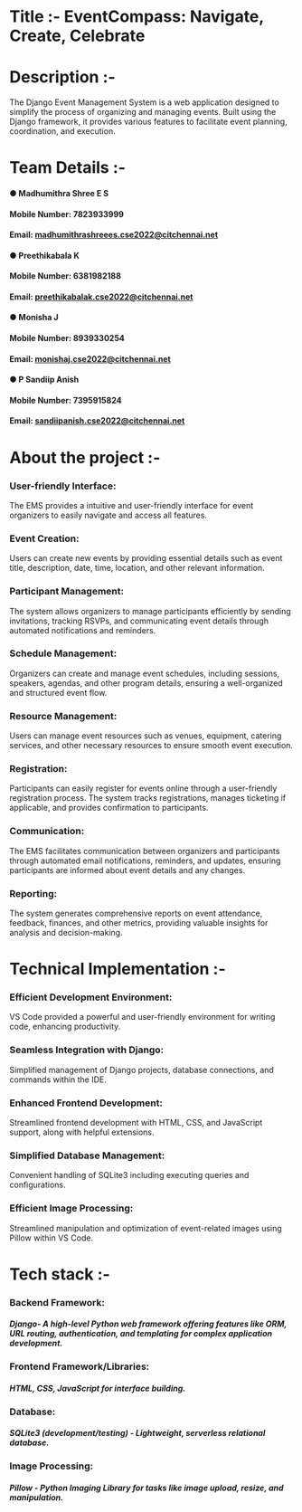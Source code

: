 # Title :- EventCompass: Navigate, Create, Celebrate
# Description :-
The Django Event Management System is a web application designed to simplify the process of organizing and managing events. Built using the Django framework, it provides various features to facilitate event planning, coordination, and execution.
# Team Details :-
#### ● Madhumithra Shree E S
#### Mobile Number: 7823933999
#### Email: madhumithrashreees.cse2022@citchennai.net
#### ● Preethikabala K
#### Mobile Number: 6381982188
#### Email: preethikabalak.cse2022@citchennai.net
#### ● Monisha J
#### Mobile Number: 8939330254
#### Email: monishaj.cse2022@citchennai.net
#### ● P Sandiip Anish
#### Mobile Number: 7395915824
#### Email: sandiipanish.cse2022@citchennai.net
# About the project :-
### **User-friendly Interface:** 
The EMS provides a intuitive and user-friendly interface for event organizers to easily navigate and access all features.
### **Event Creation:** 
Users can create new events by providing essential details such as event title, description, date, time, location, and other relevant information.
### **Participant Management:** 
The system allows organizers to manage participants efficiently by sending invitations, tracking RSVPs, and communicating event details through automated notifications and reminders.
### **Schedule Management:** 
Organizers can create and manage event schedules, including sessions, speakers, agendas, and other program details, ensuring a well-organized and structured event flow.
### **Resource Management:** 
Users can manage event resources such as venues, equipment, catering services, and other necessary resources to ensure smooth event execution.
### **Registration:** 
Participants can easily register for events online through a user-friendly registration process. The system tracks registrations, manages ticketing if applicable, and provides confirmation to participants.
### **Communication:** 
The EMS facilitates communication between organizers and participants through automated email notifications, reminders, and updates, ensuring participants are informed about event details and any changes.
### **Reporting:** 
The system generates comprehensive reports on event attendance, feedback, finances, and other metrics, providing valuable insights for analysis and decision-making.
# Technical Implementation :-
### **Efficient Development Environment:**
VS Code provided a powerful and user-friendly environment for writing code, enhancing productivity.
### **Seamless Integration with Django:**
Simplified management of Django projects, database connections, and commands within the IDE.
### **Enhanced Frontend Development:**
Streamlined frontend development with HTML, CSS, and JavaScript support, along with helpful extensions.
### **Simplified Database Management:**
Convenient handling of SQLite3  including executing queries and configurations.
### **Efficient Image Processing:**
Streamlined manipulation and optimization of event-related images using Pillow within VS Code.
# Tech stack :-
### Backend Framework: 
#### ***Django- A high-level Python web framework offering features like ORM, URL routing, authentication, and templating for complex application development.*** 
### Frontend Framework/Libraries: 
#### ***HTML, CSS, JavaScript for interface building.*** 
### Database: 
#### ***SQLite3 (development/testing) - Lightweight, serverless relational database.***
### Image Processing:
#### ***Pillow - Python Imaging Library for tasks like image upload, resize, and manipulation.***
